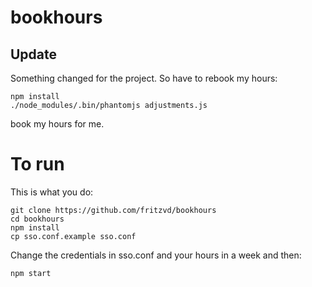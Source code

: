 bookhours
=========

Update
------
Something changed for the project. So have to rebook my hours:

    npm install
    ./node_modules/.bin/phantomjs adjustments.js


book my hours for me.

To run
======
This is what you do:

    git clone https://github.com/fritzvd/bookhours
    cd bookhours
    npm install
    cp sso.conf.example sso.conf

Change the credentials in sso.conf and your hours in a week and then:
    
    npm start
